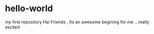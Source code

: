 # hello-world
my first repository
Hai Friends ,
    Its an awesome begining for me ...really excited
